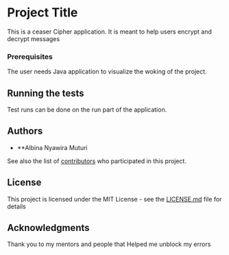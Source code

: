 # Project Title

This is a ceaser Cipher application. It is meant to help users encrypt and decrypt messages


### Prerequisites

The user needs Java application to visualize the woking of the project. 


## Running the tests

Test runs can be done on the run part of the application. 


## Authors

* **Albina Nyawira Muturi

See also the list of [contributors](https://github.com/your/project/contributors) who participated in this project.

## License

This project is licensed under the MIT License - see the [LICENSE.md](LICENSE.md) file for details

## Acknowledgments
Thank you to my mentors and people that Helped me unblock my errors
